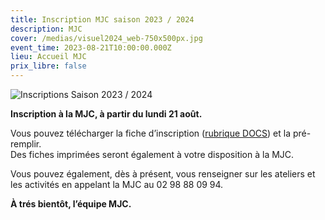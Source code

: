 ```yaml
---
title: Inscription MJC saison 2023 / 2024
description: MJC
cover: /medias/visuel2024_web-750x500px.jpg
event_time: 2023-08-21T10:00:00.000Z
lieu: Accueil MJC
prix_libre: false
---
```

![Inscriptions Saison 2023 / 2024](/medias/visuel2024_web-750x500px.jpg "MJC Morlaix")

**Inscription à la MJC,  à partir du lundi 21 août.**

Vous pouvez télécharger la fiche d’inscription ([rubrique DOCS](https://www.mjcmorlaix.com/documents/)) et la pré-remplir.\
Des fiches imprimées seront également à votre disposition à la MJC.

Vous pouvez également, dès à présent, vous renseigner sur les ateliers et les activités en appelant la MJC au 02 98 88 09 94.

**À trés bientôt, l’équipe MJC.**